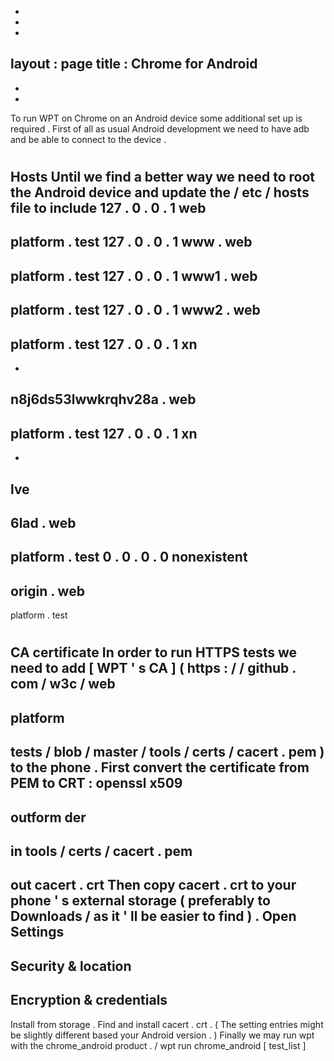 -
-
-
layout
:
page
title
:
Chrome
for
Android
-
-
-
To
run
WPT
on
Chrome
on
an
Android
device
some
additional
set
up
is
required
.
First
of
all
as
usual
Android
development
we
need
to
have
adb
and
be
able
to
connect
to
the
device
.
#
#
Hosts
Until
we
find
a
better
way
we
need
to
root
the
Android
device
and
update
the
/
etc
/
hosts
file
to
include
127
.
0
.
0
.
1
web
-
platform
.
test
127
.
0
.
0
.
1
www
.
web
-
platform
.
test
127
.
0
.
0
.
1
www1
.
web
-
platform
.
test
127
.
0
.
0
.
1
www2
.
web
-
platform
.
test
127
.
0
.
0
.
1
xn
-
-
n8j6ds53lwwkrqhv28a
.
web
-
platform
.
test
127
.
0
.
0
.
1
xn
-
-
lve
-
6lad
.
web
-
platform
.
test
0
.
0
.
0
.
0
nonexistent
-
origin
.
web
-
platform
.
test
#
#
CA
certificate
In
order
to
run
HTTPS
tests
we
need
to
add
[
WPT
'
s
CA
]
(
https
:
/
/
github
.
com
/
w3c
/
web
-
platform
-
tests
/
blob
/
master
/
tools
/
certs
/
cacert
.
pem
)
to
the
phone
.
First
convert
the
certificate
from
PEM
to
CRT
:
openssl
x509
-
outform
der
-
in
tools
/
certs
/
cacert
.
pem
-
out
cacert
.
crt
Then
copy
cacert
.
crt
to
your
phone
'
s
external
storage
(
preferably
to
Downloads
/
as
it
'
ll
be
easier
to
find
)
.
Open
Settings
-
>
Security
&
location
-
>
Encryption
&
credentials
-
>
Install
from
storage
.
Find
and
install
cacert
.
crt
.
(
The
setting
entries
might
be
slightly
different
based
your
Android
version
.
)
Finally
we
may
run
wpt
with
the
chrome_android
product
.
/
wpt
run
chrome_android
[
test_list
]
